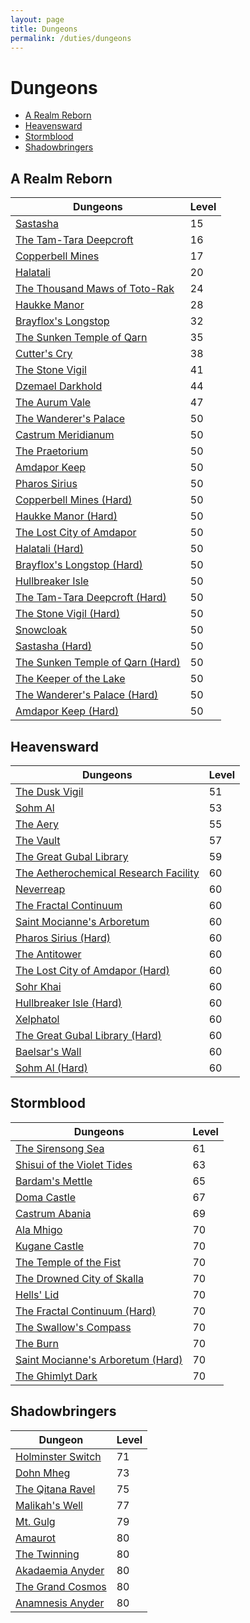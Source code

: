 ```yaml
---
layout: page
title: Dungeons
permalink: /duties/dungeons
---
```


# Dungeons

- [A Realm Reborn](#a-realm-reborn)
- [Heavensward](#heavensward)
- [Stormblood](#stormblood)
- [Shadowbringers](#shadowbringers)

## A Realm Reborn

| Dungeons                                                                                           | Level |
|----------------------------------------------------------------------------------------------------|-------|
| [Sastasha](/duties/dungeons/a-realm-reborn/sastasha)                                               | 15    |
| [The Tam-Tara Deepcroft](/duties/dungeons/a-realm-reborn/the-tam-tara-deepcroft)                   | 16    |
| [Copperbell Mines](/duties/dungeons/a-realm-reborn/copperbell-mines)                               | 17    |
| [Halatali](/duties/dungeons/a-realm-reborn/halatali)                                               | 20    |
| [The Thousand Maws of Toto-Rak](/duties/dungeons/a-realm-reborn/the-thousand-maws-of-toto-rak)     | 24    |
| [Haukke Manor](/duties/dungeons/a-realm-reborn/haukke-manor)                                       | 28    |
| [Brayflox's Longstop](/duties/dungeons/a-realm-reborn/brayfloxs-longstop)                          | 32    |
| [The Sunken Temple of Qarn](/duties/dungeons/a-realm-reborn/the-sunken-temple-of-qarn)             | 35    |
| [Cutter's Cry](/duties/dungeons/a-realm-reborn/cutters-cry)                                        | 38    |
| [The Stone Vigil](/duties/dungeons/a-realm-reborn/the-stone-vigil)                                 | 41    |
| [Dzemael Darkhold](/duties/dungeons/a-realm-reborn/dzemael-darkhold)                               | 44    |
| [The Aurum Vale](/duties/dungeons/a-realm-reborn/the-aurum-vale)                                   | 47    |
| [The Wanderer's Palace](/duties/dungeons/a-realm-reborn/the-wanderers-palace)                      | 50    |
| [Castrum Meridianum](/duties/dungeons/a-realm-reborn/castrum-meridianum)                           | 50    |
| [The Praetorium](/duties/dungeons/a-realm-reborn/the-praetorium)                                   | 50    |
| [Amdapor Keep](/duties/dungeons/a-realm-reborn/amdapor-keep)                                       | 50    |
| [Pharos Sirius](/duties/dungeons/a-realm-reborn/pharos-sirius)                                     | 50    |
| [Copperbell Mines (Hard)](/duties/dungeons/a-realm-reborn/copperbell-mines-hard)                   | 50    |
| [Haukke Manor (Hard)](/duties/dungeons/a-realm-reborn/haukke-manor-hard)                           | 50    |
| [The Lost City of Amdapor](/duties/dungeons/a-realm-reborn/the-lost-city-of-amdapor)               | 50    |
| [Halatali (Hard)](/duties/dungeons/a-realm-reborn/halatali-hard)                                   | 50    |
| [Brayflox's Longstop (Hard)](/duties/dungeons/a-realm-reborn/brayfloxs-longstop-hard)              | 50    |
| [Hullbreaker Isle](/duties/dungeons/a-realm-reborn/hullbreaker-isle)                               | 50    |
| [The Tam-Tara Deepcroft (Hard)](/duties/dungeons/a-realm-reborn/the-tam-tara-deepcroft-hard)       | 50    |
| [The Stone Vigil (Hard)](/duties/dungeons/a-realm-reborn/the-stone-vigil-hard)                     | 50    |
| [Snowcloak](/duties/dungeons/a-realm-reborn/snowcloak)                                             | 50    |
| [Sastasha (Hard)](/duties/dungeons/a-realm-reborn/sastasha-hard)                                   | 50    |
| [The Sunken Temple of Qarn (Hard)](/duties/dungeons/a-realm-reborn/the-sunken-temple-of-qarn-hard) | 50    |
| [The Keeper of the Lake](/duties/dungeons/a-realm-reborn/the-keeper-of-the-lake)                   | 50    |
| [The Wanderer's Palace (Hard)](/duties/dungeons/a-realm-reborn/the-wanderers-palace-hard)          | 50    |
| [Amdapor Keep (Hard)](/duties/dungeons/a-realm-reborn/amdapor-keep-hard)                           | 50    |

## Heavensward

| Dungeons                                                                                                    | Level |
|-------------------------------------------------------------------------------------------------------------|-------|
| [The Dusk Vigil](/duties/dungeons/heavensward/the-dusk-vigil)                                               | 51    |
| [Sohm Al](/duties/dungeons/heavensward/sohm-al)                                                             | 53    |
| [The Aery](/duties/dungeons/heavensward/the-aery)                                                           | 55    |
| [The Vault](/duties/dungeons/heavensward/the-vault)                                                         | 57    |
| [The Great Gubal Library](/duties/dungeons/heavensward/the-great-gubal-library)                             | 59    |
| [The Aetherochemical Research Facility](/duties/dungeons/heavensward/the-aetherochemical-research-facility) | 60    |
| [Neverreap](/duties/dungeons/heavensward/neverreap)                                                         | 60    |
| [The Fractal Continuum](/duties/dungeons/heavensward/the-fractal-continuum)                                 | 60    |
| [Saint Mocianne's Arboretum](/duties/dungeons/heavensward/saint-mociannes-arboretum)                        | 60    |
| [Pharos Sirius (Hard)](/duties/dungeons/heavensward/pharos-sirius-hard)                                     | 60    |
| [The Antitower](/duties/dungeons/heavensward/the-antitower)                                                 | 60    |
| [The Lost City of Amdapor (Hard)](/duties/dungeons/heavensward/the-lost-city-of-amdapor-hard)               | 60    |
| [Sohr Khai](/duties/dungeons/heavensward/sohr-khai)                                                         | 60    |
| [Hullbreaker Isle (Hard)](/duties/dungeons/heavensward/hullbreaker-isle-hard)                               | 60    |
| [Xelphatol](/duties/dungeons/heavensward/xelphatol)                                                         | 60    |
| [The Great Gubal Library (Hard)](/duties/dungeons/heavensward/the-great-gubal-library-hard)                 | 60    |
| [Baelsar's Wall](/duties/dungeons/heavensward/baelsars-wall)                                                | 60    |
| [Sohm Al (Hard)](/duties/dungeons/heavensward/sohm-al-hard)                                                 | 60    |

## Stormblood

| Dungeons                                                                                        | Level |
|-------------------------------------------------------------------------------------------------|-------|
| [The Sirensong Sea](/duties/dungeons/stormblood/the-sirensong-sea)                              | 61    |
| [Shisui of the Violet Tides](/duties/dungeons/stormblood/shisui-of-the-violet-tides)            | 63    |
| [Bardam's Mettle](/duties/dungeons/stormblood/bardams-mettle)                                   | 65    |
| [Doma Castle](/duties/dungeons/stormblood/doma-castle)                                          | 67    |
| [Castrum Abania](/duties/dungeons/stormblood/castrum-abania)                                    | 69    |
| [Ala Mhigo](/duties/dungeons/stormblood/ala-mhigo)                                              | 70    |
| [Kugane Castle](/duties/dungeons/stormblood/kugane-castle)                                      | 70    |
| [The Temple of the Fist](/duties/dungeons/stormblood/the-temple-of-the-fist)                    | 70    |
| [The Drowned City of Skalla](/duties/dungeons/stormblood/the-drowned-city-of-skalla)            | 70    |
| [Hells' Lid](/duties/dungeons/stormblood/hells-lid)                                             | 70    |
| [The Fractal Continuum (Hard)](/duties/dungeons/stormblood/the-fractal-continuum-hard)          | 70    |
| [The Swallow's Compass](/duties/dungeons/stormblood/the-swallows-compass)                       | 70    |
| [The Burn](/duties/dungeons/stormblood/the-burn)                                                | 70    |
| [Saint Mocianne's Arboretum (Hard)](/duties/dungeons/stormblood/saint-mociannes-arboretum-hard) | 70    |
| [The Ghimlyt Dark](/duties/dungeons/stormblood/the-ghimlyt-dark)                                | 70    |

## Shadowbringers

| Dungeon                                                                | Level |
|------------------------------------------------------------------------|-------|
| [Holminster Switch](/duties/dungeons/shadowbringers/holminster-switch) | 71    |
| [Dohn Mheg](/duties/dungeons/shadowbringers/dohn-mheg)                 | 73    |
| [The Qitana Ravel](/duties/dungeons/shadowbringers/the-qitana-ravel)   | 75    |
| [Malikah's Well](/duties/dungeons/shadowbringers/malikahs-well)        | 77    |
| [Mt. Gulg](/duties/dungeons/shadowbringers/mt-gulg)                    | 79    |
| [Amaurot](/duties/dungeons/shadowbringers/amaurot)                     | 80    |
| [The Twinning](/duties/dungeons/shadowbringers/the-twinning)           | 80    |
| [Akadaemia Anyder](/duties/dungeons/shadowbringers/akadaemia-anyder)   | 80    |
| [The Grand Cosmos](/duties/dungeons/shadowbringers/the-grand-cosmos)   | 80    |
| [Anamnesis Anyder](/duties/dungeons/shadowbringers/anamnesis-anyder)   | 80    |
